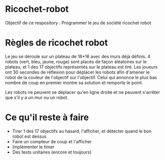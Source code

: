 # Ricochet-robot
Objectif de ce respository : Programmer le jeu de société ricochet robot

# Règles de ricochet robot
Le jeu se déroule sur un plateau de 16\*16 avec des murs déjà définis. 4 robots (vert, bleu, jaune, rouge) sont placés de façon aléatoires sur le plateau, et 1 des 17 objectifs représentés sur le plateau est tiré. 
Les joueurs ont 30 secondes de réflexion pour déplacer les robots afin d'amener le robot de la couleur de l'objectif sur l'objectif.
Celui qui annonce le plus bas nombre de coup en premier montre sa solution et remporte le point.

Les robots ne peuvent se déplacer qu'en ligne droite et ne peuvent s'arrêter que s'il y a un mur ou un robot.

# Ce qu'il reste à faire
- Tirer 1 des 17 objectifs au hasard, l'afficher, et détecter quand le bon robot est dessus
- Faire un compteur de coup et l'afficher
- Implémenter le timer
- Des tests unitaires (encore et toujours)
